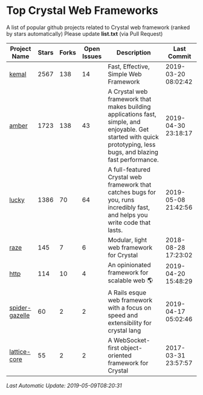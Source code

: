 # Top Crystal Web Frameworks
A list of popular github projects related to Crystal web framework (ranked by stars automatically)
Please update **list.txt** (via Pull Request)

| Project Name | Stars | Forks | Open Issues | Description | Last Commit |
| ------------ | ----- | ----- | ----------- | ----------- | ----------- |
| [kemal](https://github.com/kemalcr/kemal) | 2567 | 138 | 14 | Fast, Effective, Simple Web Framework | 2019-03-20 08:02:42 |
| [amber](https://github.com/amberframework/amber) | 1723 | 138 | 43 | A Crystal web framework that makes building applications fast, simple, and enjoyable. Get started with quick prototyping, less bugs, and blazing fast performance. | 2019-04-30 23:18:17 |
| [lucky](https://github.com/luckyframework/lucky) | 1386 | 70 | 64 | A full-featured Crystal web framework that catches bugs for you, runs incredibly fast, and helps you write code that lasts. | 2019-05-08 21:42:56 |
| [raze](https://github.com/samueleaton/raze) | 145 | 7 | 6 | Modular, light web framework for Crystal | 2018-08-28 17:23:02 |
| [http](https://github.com/onyxframework/http) | 114 | 10 | 4 | An opinionated framework for scalable web 🌎 | 2019-04-20 15:48:29 |
| [spider-gazelle](https://github.com/spider-gazelle/spider-gazelle) | 60 | 2 | 2 | A Rails esque web framework with a focus on speed and extensibility for crystal lang | 2019-04-17 05:02:46 |
| [lattice-core](https://github.com/jasonl99/lattice-core) | 55 | 2 | 2 | A WebSocket-first object-oriented framework for Crystal | 2017-03-31 23:57:57 |

*Last Automatic Update: 2019-05-09T08:20:31*